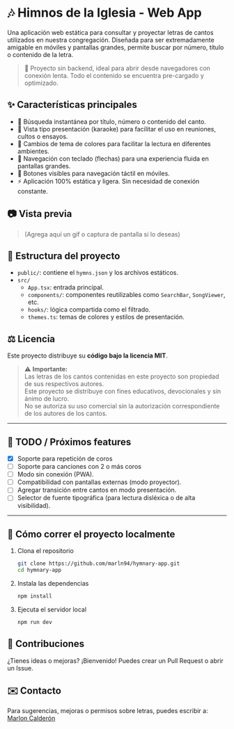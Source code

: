# 🎶 Himnos de la Iglesia - Web App

Una aplicación web estática para consultar y proyectar letras de cantos utilizados en nuestra congregación. Diseñada para ser extremadamente amigable en móviles y pantallas grandes, permite buscar por número, título o contenido de la letra.

> 📌 Proyecto sin backend, ideal para abrir desde navegadores con conexión lenta. Todo el contenido se encuentra pre-cargado y optimizado.

## ✨ Características principales

- 🔎 Búsqueda instantánea por título, número o contenido del canto.
- 📱 Vista tipo presentación (karaoke) para facilitar el uso en reuniones, cultos o ensayos.
- 🎨 Cambios de tema de colores para facilitar la lectura en diferentes ambientes.
- 🎹 Navegación con teclado (flechas) para una experiencia fluida en pantallas grandes.
- 📱 Botones visibles para navegación táctil en móviles.
- ⚡️ Aplicación 100% estática y ligera. Sin necesidad de conexión constante.

## 📷 Vista previa

> (Agrega aquí un gif o captura de pantalla si lo deseas)

## 📁 Estructura del proyecto

- `public/`: contiene el `hymns.json` y los archivos estáticos.
- `src/`
    - `App.tsx`: entrada principal.
    - `components/`: componentes reutilizables como `SearchBar`, `SongViewer`, etc.
    - `hooks/`: lógica compartida como el filtrado.
    - `themes.ts`: temas de colores y estilos de presentación.

## ⚖️ Licencia

Este proyecto distribuye su **código bajo la licencia MIT**.

> ⚠️ **Importante:**  
> Las letras de los cantos contenidas en este proyecto son propiedad de sus respectivos autores.  
> Este proyecto se distribuye con fines educativos, devocionales y sin ánimo de lucro.  
> No se autoriza su uso comercial sin la autorización correspondiente de los autores de los cantos.

---

## 🔧 TODO / Próximos features

- [x] Soporte para repetición de coros
- [ ] Soporte para canciones con 2 o más coros
- [ ] Modo sin conexión (PWA).
- [ ] Compatibilidad con pantallas externas (modo proyector).
- [ ] Agregar transición entre cantos en modo presentación.
- [ ] Selector de fuente tipográfica (para lectura disléxica o de alta visibilidad).

---

## 🚀 Cómo correr el proyecto localmente

1. Clona el repositorio

    ```bash
    git clone https://github.com/marln94/hymnary-app.git
    cd hymnary-app
    ```

2. Instala las dependencias

    ```bash
    npm install
    ```

3. Ejecuta el servidor local
    ```bash
    npm run dev
    ```

## 🙌 Contribuciones

¿Tienes ideas o mejoras? ¡Bienvenido! Puedes crear un Pull Request o abrir un Issue.

## ✉️ Contacto

Para sugerencias, mejoras o permisos sobre letras, puedes escribir a:
[Marlon Calderón](mrln9eca+hymnary-app@gmail.com)
